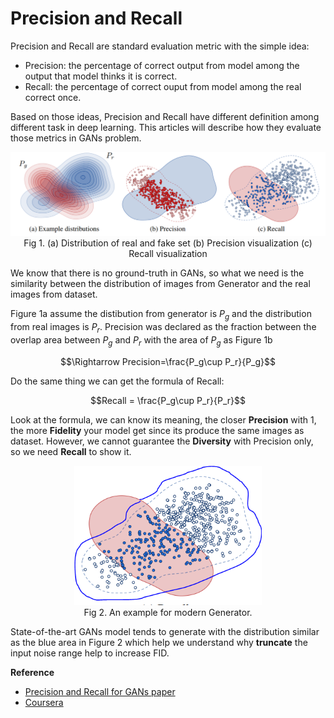 # Precision and Recall

Precision and Recall are standard evaluation metric with the simple idea:

* Precision: the percentage of correct output from model among the output that model thinks it is correct.
* Recall: the percentage of correct ouput from model among the real correct once.
  
Based on those ideas, Precision and Recall have different definition among different task in deep learning. This articles will describe how they evaluate those metrics in GANs problem.

<center>
<img src="./image/RP1.png" alt="Linear" width="800">
<figcaption>
Fig 1. (a) Distribution of real and fake set (b) Precision visualization (c) Recall visualization
</figcaption>
</center>

We know that there is no ground-truth in GANs, so what we need is the similarity between the distribution of images from Generator and the real images from dataset.

Figure 1a assume the distibution from generator is $P_g$ and the distribution from real images is $P_r$. Precision was declared as the fraction between the overlap area between $P_g$ and $P_r$ with the area of $P_g$ as Figure 1b

$$\Rightarrow Precision=\frac{P_g\cup P_r}{P_g}$$

Do the same thing we can get the formula of Recall:

$$Recall = \frac{P_g\cup P_r}{P_r}$$

Look at the formula, we can know its meaning, the closer **Precision** with 1, the more **Fidelity** your model get since its produce the same images as dataset. However, we cannot guarantee the **Diversity** with Precision only, so we need **Recall** to show it.

<center>
<img src="./image/RP2.png" alt="Linear" width="300">
<figcaption>
Fig 2. An example for modern Generator.
</figcaption>
</center>

State-of-the-art GANs model tends to generate with the distribution similar as the blue area in Figure 2 which help we understand why **truncate** the input noise range help to increase FID.

**Reference**
* [Precision and Recall for GANs paper](https://arxiv.org/pdf/1904.06991.pdf)
* [Coursera](https://www.coursera.org/learn/build-better-generative-adversarial-networks-gans/lecture/dgKdL/precision-and-recall)
